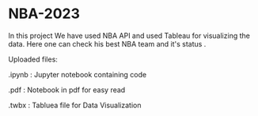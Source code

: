 # NBA-2023
In this project We have used NBA API and used Tableau for visualizing the data. Here one can check his best NBA team and it's status .

Uploaded files:

.ipynb : Jupyter notebook containing code

.pdf   : Notebook in pdf for easy read

.twbx  : Tabluea file for Data Visualization
